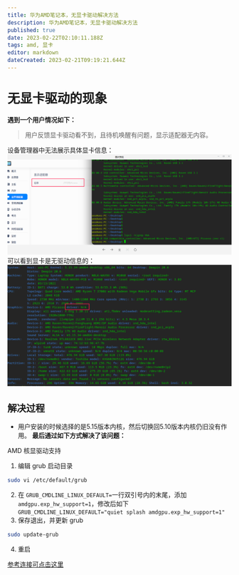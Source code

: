 ```yaml
---
title: 华为AMD笔记本，无显卡驱动解决方法
description: 华为AMD笔记本，无显卡驱动解决方法
published: true
date: 2023-02-22T02:10:11.188Z
tags: amd, 显卡
editor: markdown
dateCreated: 2023-02-21T09:19:21.644Z
---
```


# 无显卡驱动的现象
**遇到一个用户情况如下：**
> 用户反馈显卡驱动看不到，且待机唤醒有问题，显示适配器无内容。


设备管理器中无法展示具体显卡信息：
![设备管理器无显卡信息.png](/图片存储/设备管理器无显卡信息.png)
可以看到显卡是无驱动信息的：
![无驱动.png](/图片存储/无驱动.png)
## 解决过程
- 用户安装的时候选择的是5.15版本内核，然后切换回5.10版本内核仍旧没有作用。
**最后通过如下方式解决了该问题：**

AMD 核显驱动支持
1. 编辑 grub 启动目录
```bash
sudo vi /etc/default/grub
```
2. 在 ```GRUB_CMDLINE_LINUX_DEFAULT=```一行双引号内的末尾，添加 ```amdgpu.exp_hw_support=1```，修改后如下
```GRUB_CMDLINE_LINUX_DEFAULT="quiet splash amdgpu.exp_hw_support=1"```
3. 保存退出，并更新 grub
```bash
sudo update-grub
```
4. 重启

[参考连接可点击这里](https://blog.csdn.net/tankpanv/article/details/119337770)
